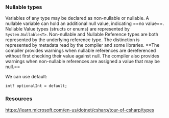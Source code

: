 ### Nullable types
Variables of any type may be declared as non-nullable
or nullable. A nullable variable can hold an additional 
null value, indicating ==no value==. 
Nullable Value types (structs or enums) are represented 
by `System.Nullable<T>`. 
Non-nullable and Nullable Reference types are both 
represented by the underlying reference type. 
The distinction is represented by metadata read by 
the compiler and some libraries. 
==The compiler provides warnings when nullable references 
are dereferenced without first checking their value 
against null. The compiler also provides warnings 
when non-nullable references are assigned a value that 
may be null.== 

We can use default:

``
int? optionalInt = default; 
``

### Resources
https://learn.microsoft.com/en-us/dotnet/csharp/tour-of-csharp/types
